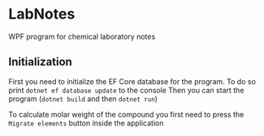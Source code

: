 # LabNotes
WPF program for chemical laboratory notes

## Initialization
First you need to initialize the EF Core database for the program. To do so print `dotnet ef database update` to the console
Then you can start the program (`dotnet build` and then `dotnet run`)

To calculate molar weight of the compound you first need to press the `Migrate elements` button inside the application